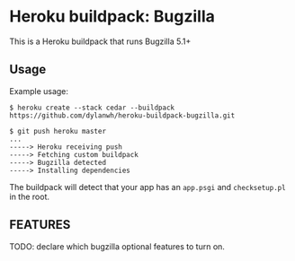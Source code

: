 Heroku buildpack: Bugzilla
==========================

This is a Heroku buildpack that runs Bugzilla 5.1+

Usage
-----

Example usage:

    $ heroku create --stack cedar --buildpack https://github.com/dylanwh/heroku-buildpack-bugzilla.git

    $ git push heroku master
    ...
    -----> Heroku receiving push
    -----> Fetching custom buildpack
    -----> Bugzilla detected
    -----> Installing dependencies

The buildpack will detect that your app has an `app.psgi` and `checksetup.pl` in the root.

FEATURES
--------

TODO: declare which bugzilla optional features to turn on.
